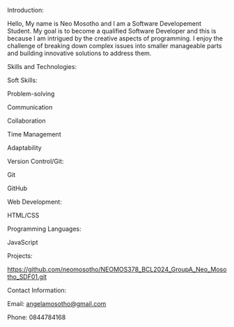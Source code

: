 
Introduction:

Hello, My name is Neo Mosotho and I am a Software Developement Student. 
My goal is to become a qualified Software Developer and this is because I am intrigued by the creative aspects of programming.
I enjoy the challenge of breaking down complex issues into smaller manageable parts and building innovative solutions to address them.

Skills and Technologies:

Soft Skills:

Problem-solving

Communication

Collaboration

Time Management

Adaptability

Version Control/Git:

Git

GitHub

Web Development:

HTML/CSS

Programming Languages:

JavaScript

Projects:

https://github.com/neomosotho/NEOMOS378_BCL2024_GroupA_Neo_Mosotho_SDF01.git

Contact Information:

Email: angelamosotho@gmail.com

Phone: 0844784168



<!---
neomosotho/neomosotho is a ✨ special ✨ repository because its `README.md` (this file) appears on your GitHub profile.
You can click the Preview link to take a look at your changes.
--->
